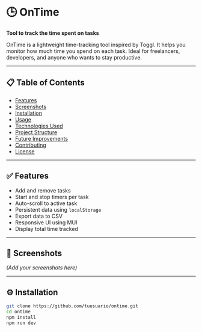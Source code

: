 # 🕒 OnTime
**Tool to track the time spent on tasks**

OnTime is a lightweight time-tracking tool inspired by Toggl. It helps you monitor how much time you spend on each task. Ideal for freelancers, developers, and anyone who wants to stay productive.

---

## 📋 Table of Contents

- [Features](#features)
- [Screenshots](#screenshots)
- [Installation](#installation)
- [Usage](#usage)
- [Technologies Used](#technologies-used)
- [Project Structure](#project-structure)
- [Future Improvements](#future-improvements)
- [Contributing](#contributing)
- [License](#license)

---

## ✅ Features

- Add and remove tasks
- Start and stop timers per task
- Auto-scroll to active task
- Persistent data using `localStorage`
- Export data to CSV
- Responsive UI using MUI
- Display total time tracked

---

## 📸 Screenshots

*(Add your screenshots here)*

---

## ⚙️ Installation

```bash
git clone https://github.com/tuusuario/ontime.git
cd ontime
npm install
npm run dev
